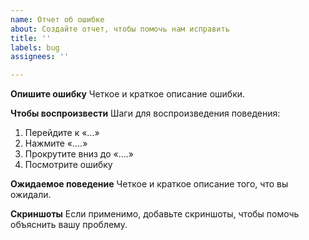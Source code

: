 ```yaml
---
name: Отчет об ошибке
about: Создайте отчет, чтобы помочь нам исправить
title: ''
labels: bug
assignees: ''

---
```


**Опишите ошибку**
Четкое и краткое описание ошибки.

**Чтобы воспроизвести**
Шаги для воспроизведения поведения:
1. Перейдите к «...»
2. Нажмите «....»
3. Прокрутите вниз до «....»
4. Посмотрите ошибку

**Ожидаемое поведение**
Четкое и краткое описание того, что вы ожидали.

**Скриншоты**
Если применимо, добавьте скриншоты, чтобы помочь объяснить вашу проблему.

